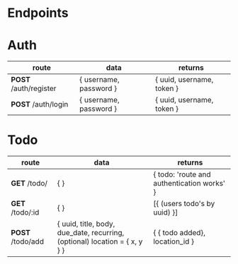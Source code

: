 # Endpoints

# Auth
route | data | returns
------|------|--------
**POST** /auth/register | { username, password } | { uuid, username, token }
**POST** /auth/login | { username, password } | { uuid, username, token }

# Todo
route | data | returns
------|------|--------
**GET** /todo/ | { } | { todo: 'route and authentication works' }
**GET** /todo/:id | {  } | [{ (users todo's by uuid) }]
**POST** /todo/add | { uuid, title, body, due_date, recurring, (optional) location = { x, y } } | { { todo added}, location_id }